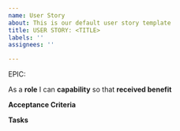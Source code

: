 ```yaml
---
name: User Story
about: This is our default user story template
title: USER STORY: <TITLE>
labels: ''
assignees: ''

---
```

EPIC: <epic>


As a **role** I can **capability** so that **received benefit**


**Acceptance Criteria**

**Tasks**
